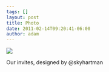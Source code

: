 ```yaml
---
tags: []
layout: post
title: Photo
date: 2011-02-14T09:20:41-06:00
author: adam
---
```


![](/media/lgm5aj6C5z1qga9s2o1_1280.jpg)

Our invites, designed by @skyhartman
